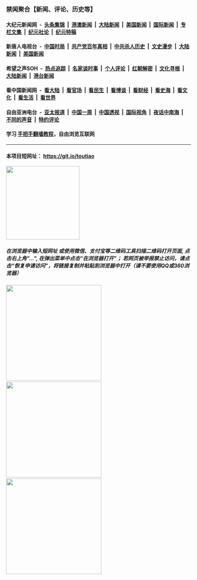 ### 禁闻聚合【新闻、评论、历史等】

#### 大纪元新闻网 &nbsp;-&nbsp; [头条集锦](indexes/E头条集锦.md?t=03131731) &nbsp;|&nbsp; [港澳新闻](indexes/E港澳新闻.md?t=03131731)  &nbsp;|&nbsp; [大陆新闻](indexes/E大陆新闻.md?t=03131731) &nbsp;|&nbsp; [美国新闻](indexes/E美国新闻.md?t=03131731) &nbsp;|&nbsp; [国际新闻](indexes/E国际新闻.md?t=03131731) &nbsp;|&nbsp; [专栏文集](indexes/E专栏文集.md?t=03131731) &nbsp;|&nbsp; [纪元社论](indexes/E纪元社论.md?t=03131731) &nbsp;|&nbsp; [纪元特稿](indexes/E纪元特稿.md?t=03131731) 

#### 新唐人电视台 &nbsp;-&nbsp; [中国时局](indexes/N中国时局.md?t=03131731) &nbsp;|&nbsp; [共产党百年真相](indexes/N共产党百年真相.md?t=03131731) &nbsp;|&nbsp; [中共杀人历史](indexes/N中共杀人历史.md?t=03131731) &nbsp;|&nbsp; [文史漫步](indexes/N文史漫步.md?t=03131731) &nbsp;|&nbsp; [大陆新闻](indexes/N大陆新闻.md?t=03131731) &nbsp;|&nbsp; [美国新闻](indexes/N美国新闻.md?t=03131731)

#### 希望之声SOH &nbsp;-&nbsp; [热点追踪](indexes/H热点追踪.md?t=03131731) &nbsp;|&nbsp; [名家谈时事](indexes/H名家谈时事.md?t=03131731) &nbsp;|&nbsp; [个人评论](indexes/H个人评论.md?t=03131731)  &nbsp;|&nbsp; [红朝解密](indexes/H红朝解密.md?t=03131731) &nbsp;|&nbsp; [文化寻根](indexes/H文化寻根.md?t=03131731) &nbsp;|&nbsp; [大陆新闻](indexes/H大陆新闻.md?t=03131731) &nbsp;|&nbsp; [港台新闻](indexes/H港台新闻.md?t=03131731)

#### 看中国新闻网 &nbsp;-&nbsp; [看大陆](indexes/S看大陆.md?t=03131731) &nbsp;|&nbsp; [看官场](indexes/S看官场.md?t=03131731) &nbsp;|&nbsp; [看民生](indexes/S看民生.md?t=03131731)  &nbsp;|&nbsp; [看博谈](indexes/S看博谈.md?t=03131731) &nbsp;|&nbsp; [看财经](indexes/S看财经.md?t=03131731) &nbsp;|&nbsp; [看史海](indexes/S看史海.md?t=03131731) &nbsp;|&nbsp; [看文化](indexes/S看文化.md?t=03131731) &nbsp;|&nbsp; [看生活](indexes/S看生活.md?t=03131731) &nbsp;|&nbsp; [看世界](indexes/S看世界.md?t=03131731)

#### 自由亚洲电台 &nbsp;-&nbsp; [亚太报道](indexes/R亚太报道.md?t=03131731) &nbsp;|&nbsp; [中国一周](indexes/R中国一周.md?t=03131731) &nbsp;|&nbsp; [中国透视](indexes/R中国透视.md?t=03131731)  &nbsp;|&nbsp; [国际视角](indexes/R国际视角.md?t=03131731) &nbsp;|&nbsp; [夜话中南海](indexes/R夜话中南海.md?t=03131731) &nbsp;|&nbsp; [不同的声音](indexes/R不同的声音.md?t=03131731) &nbsp;|&nbsp; [特约评论](indexes/R特约评论.md?t=03131731)

#### 学习 [手把手翻墙教程](https://github.com/gfw-breaker/guides/wiki)，自由浏览互联网

----

#### 本项目短网址： https://git.io/toutiao
<img src="https://raw.githubusercontent.com/gfw-breaker/banned-news/master/scripts/img/qr.png" width="200px"/>  

##### 在浏览器中输入短网址 或使用微信、支付宝等二维码工具扫描二维码打开页面, 点击右上角"...", 在弹出菜单中点击“在浏览器打开”； 若网页被举报禁止访问，请点击“恢复申请访问”，将链接复制并粘贴到浏览器中打开（请不要使用QQ或360浏览器）

<img src="https://raw.githubusercontent.com/gfw-breaker/banned-news/master/scripts/img/1.png" width="260px"/> &nbsp; <img src="https://raw.githubusercontent.com/gfw-breaker/banned-news/master/scripts/img/2.png" width="260px"/> &nbsp; <img src="https://raw.githubusercontent.com/gfw-breaker/banned-news/master/scripts/img/3.png" width="260px"/>

